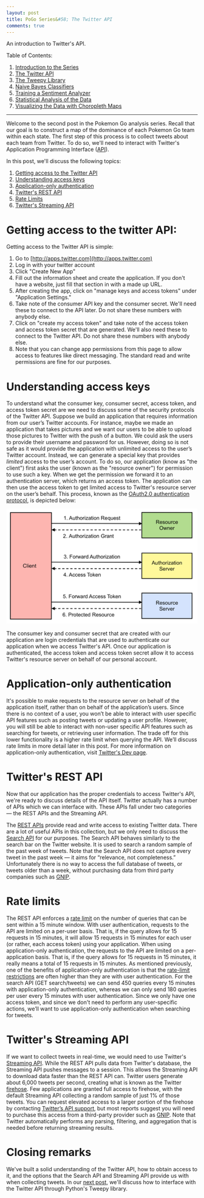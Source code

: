 ```yaml
---
layout: post
title: PoGo Series&#58; The Twitter API
comments: true
---
```


An introduction to Twitter's API.

<!--more-->

Table of Contents:

1. [Introduction to the Series](http://raknoche.github.io/2016/07/20/PoGo-Series-Intro/)
2. [The Twitter API](http://raknoche.github.io/2016/07/21/PoGo-Series-TwitterAPI/)
3. [The Tweepy Library](http://raknoche.github.io/2016/07/23/PoGo-Series-Tweepy/) 
4. [Naive Bayes Classifiers](http://raknoche.github.io/2016/07/24/PoGo-Series-NaiveBayesClassifier/)
5. [Training a Sentiment Analyzer](http://raknoche.github.io/2016/07/28/PoGo-Series-Sentiment-Analyzer/)
6. [Statistical Analysis of the Data](http://raknoche.github.io/2016/07/31/PoGo-Series-Statistical-Analysis-of-the-Data/)
7. [Visualizing the Data with Choropleth Maps](http://raknoche.github.io/2016/08/03/PoGo-Series-Making-a-Choropleth-Map/)

---------------------

Welcome to the second post in the Pokemon Go analysis series.  Recall that our goal is to construct a map of the dominance of each Pokemon Go team within each state.  The first step of this process is to collect tweets about each team from Twitter.  To do so, we'll need to interact with Twitter's Application Programming Interface ([API](https://www.quora.com/What-is-an-API-4)).

In this post, we'll discuss the following topics:

1. [Getting access to the Twitter API](#access)
2. [Understanding access keys](#keys)
3. [Application-only authentication](#app-only)
4. [Twitter's REST API](#restAPI)
5. [Rate Limits](#rate)
6. [Twitter's Streaming API](#streamAPI)



# <a name="access"></a>Getting access to the twitter API:


Getting access to the Twitter API is simple:

1. Go to [http://apps.twitter.com](http://apps.twitter.com)
2. Log in with your twitter account
3. Click "Create New App"
4. Fill out the information sheet and create the application.  If you don't have a website, just fill that section in with a made up URL.
5. After creating the app, click on "manage keys and access tokens" under "Application Settings."
6. Take note of the consumer API key and the consumer secret.  We'll need these to connect to the API later. Do not share these numbers with anybody else.
6. Click on "create my access token" and take note of the access token and access token secret that are generated.  We'll also need these to connect to the Twitter API.  Do not share these numbers with anybody else.
7. Note that you can change app permissions from this page to allow access to features like direct messaging. The standard read and write permissions are fine for our purposes.

# <a name="keys"></a>Understanding access keys

To understand what the consumer key, consumer secret, access token, and access token secret are we need to discuss some of the security protocols of the Twitter API.  Suppose we build an application that requires information from our user’s Twitter accounts.  For instance, maybe we made an application that takes pictures and we want our users to be able to upload those pictures to Twitter with the push of a button.  We could ask the users to provide their username and password for us.  However, doing so is not safe as it would provide the application with unlimited access to the user’s Twitter account.  Instead, we can generate a special key that provides <i>limited</i> access to the user’s account.  To do so, our application (know as "the client") first asks the user (known as the "resource owner") for permission to use such a key.  When we get the permission we forward it to an authentication server, which returns an access token.  The application can then use the access token to get limited access to Twitter's resource server on the user’s behalf.  This process, known as the [OAuth2.0 authentication protocol](https://tools.ietf.org/html/rfc6749#section-1.3), is depicted below:

![OAuth2.0 Protocol](https://raw.githubusercontent.com/Raknoche/Raknoche.github.io/master/_posts/Images/Oauth2p0_Protocol.png)

The consumer key and consumer secret that are created with our application are login credentials that are used to authenticate our application when we access Twitter's API.  Once our application is authenticated, the access token and access token secret allow it to access Twitter's resource server on behalf of our personal account. 


# <a name="app-only"></a> Application-only authentication
It's possible to make requests to the resource server on behalf of the application itself, rather than on behalf of the application’s users.  Since there is no context of a user, you won’t be able to interact with user specific API features such as posting tweets or updating a user profile.  However, you will still be able to interact with non-user specific API features such as searching for tweets, or retrieving user information.  The trade off for this lower functionality is a higher rate limit when querying the API.  We’ll discuss rate limits in more detail later in this post.  For more information on application-only authentication, visit [Twitter's Dev page](https://dev.twitter.com/oauth/application-only).


# <a name="restAPI"></a> Twitter's REST API

Now that our application has the proper credentials to access Twitter's API, we're ready to discuss details of the API itself.  Twitter actually has a number of APIs which we can interface with.  These APIs fall under two categories &mdash; the REST APIs and the Streaming API.  


The [REST APIs](https://dev.twitter.com/rest/public) provide read and write access to existing Twitter data.  There are a lot of useful APIs in this collection, but we only need to discuss the [Search API](https://dev.twitter.com/rest/public/search) for our purposes.  The Search API behaves similarly to the search bar on the Twitter website.  It is used to search a random sample of the past week of tweets.  Note that the Search API does not capture every tweet in the past week &mdash; it aims for “relevance, not completeness.”  Unfortunately there is no way to access the full database of tweets, or tweets older than a week, without purchasing data from third party companies such as [GNIP](https://www.gnip.com/). 

# <a name="rate"></a> Rate limits

The REST API enforces a [rate limit](https://dev.twitter.com/rest/public/rate-limiting) on the number of queries that can be sent within a 15 minute window.  With user authentication, requests to the API are limited on a per-user basis.  That is, if the query allows for 15 requests in 15 minutes, it will allow 15 requests in 15 minutes for each user (or rather, each access token) using your application.  When using application-only authentication, the requests to the API are limited on a per-application basis.  That is, if the query allows for 15 requests in 15 minutes, it really means a total of 15 requests in 15 minutes.  As mentioned previously, one of the benefits of application-only authentication is that the [rate-limit restrictions](https://dev.twitter.com/rest/public/rate-limits
) are often higher than they are with user authentication.  For the search API (GET search/tweets) we can send 450 queries every 15 minutes with application-only authentication, whereas we can only send 180 queries per user every 15 minutes with user authentication. Since we only have one access token, and since we don't need to perform any user-specific actions, we’ll want to use application-only authentication when searching for tweets.


# <a name="streamAPI"></a> Twitter's Streaming API


If we want to collect tweets in real-time, we would need to use Twitter's [Streaming API](https://dev.twitter.com/streaming/overview).  While the REST API pulls data from Twitter's database, the Streaming API pushes messages to a session.  This allows the Streaming API to download data faster than the REST API can.  Twitter users generate about 6,000 tweets per second, creating what is known as the Twitter [firehose](https://dev.twitter.com/streaming/firehose).  Few applications are granted full access to firehose, with the default Streaming API collecting a random sample of just 1% of those tweets.  You can request elevated access to a larger portion of the firehose by contacting [Twitter’s API support](https://dev.twitter.com/overview/general/support), but most reports suggest you will need to purchase this access from a third-party provider such as [GNIP](https://www.gnip.com/).  Note that Twitter automatically performs any parsing, filtering, and aggregation that is needed before returning streaming results.  


# Closing remarks

We've built a solid understanding of the Twitter API, how to obtain access to it, and the options that the Search API and Streaming API provide us with when collecting tweets.  In our [next post](http://raknoche.github.io/2016/07/23/PoGo-Series-Tweepy/), we'll discuss how to interface with the Twitter API through Python's Tweepy library.